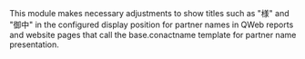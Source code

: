 This module makes necessary adjustments to show titles such as "様" and
"御中" in the configured display position for partner names in QWeb
reports and website pages that call the base.conactname template for
partner name presentation.
